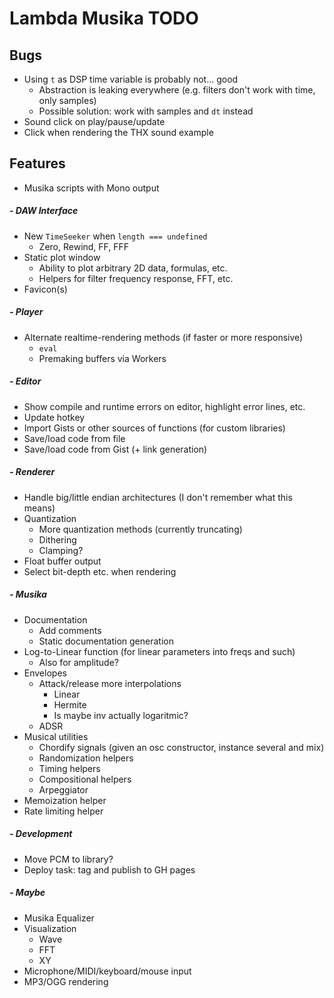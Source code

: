 # Lambda Musika TODO

## Bugs

- Using `t` as DSP time variable is probably not... good
  - Abstraction is leaking everywhere (e.g. filters don't work with time, only
    samples)
  - Possible solution: work with samples and `dt` instead
- Sound click on play/pause/update
- Click when rendering the THX sound example

## Features

- Musika scripts with Mono output

##### - DAW Interface

- New `TimeSeeker` when `length === undefined`
  - Zero, Rewind, FF, FFF
- Static plot window
  - Ability to plot arbitrary 2D data, formulas, etc.
  - Helpers for filter frequency response, FFT, etc.
- Favicon(s)

##### - Player

- Alternate realtime-rendering methods (if faster or more responsive)
  - `eval`
  - Premaking buffers via Workers

##### - Editor

- Show compile and runtime errors on editor, highlight error lines, etc.
- Update hotkey
- Import Gists or other sources of functions (for custom libraries)
- Save/load code from file
- Save/load code from Gist (+ link generation)

##### - Renderer

- Handle big/little endian architectures (I don't remember what this means)
- Quantization
  - More quantization methods (currently truncating)
  - Dithering
  - Clamping?
- Float buffer output
- Select bit-depth etc. when rendering

##### - Musika

- Documentation
  - Add comments
  - Static documentation generation
- Log-to-Linear function (for linear parameters into freqs and such)
  - Also for amplitude?
- Envelopes
  - Attack/release more interpolations
    - Linear
    - Hermite
    - Is maybe inv actually logaritmic?
  - ADSR
- Musical utilities
  - Chordify signals (given an osc constructor, instance several and mix)
  - Randomization helpers
  - Timing helpers
  - Compositional helpers
  - Arpeggiator
- Memoization helper
- Rate limiting helper

##### - Development

- Move PCM to library?
- Deploy task: tag and publish to GH pages

##### - Maybe

- Musika Equalizer
- Visualization
  - Wave
  - FFT
  - XY
- Microphone/MIDI/keyboard/mouse input
- MP3/OGG rendering
